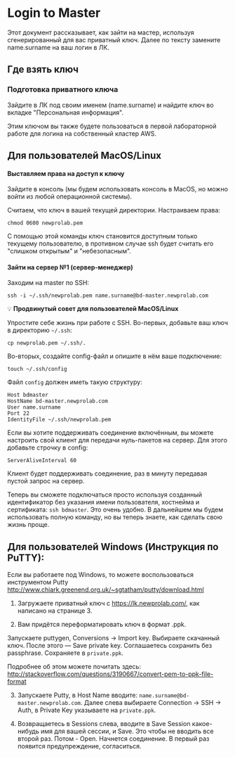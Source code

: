 # Login to Master

Этот документ рассказывает, как зайти на мастер, используя сгенерированный для вас приватный ключ. Далее по тексту замените name.surname на ваш логин в ЛК.

## Где взять ключ

### Подготовка приватного ключа

Зайдите в ЛК под своим именем (name.surname) и найдите ключ во вкладке "Персональная информация".

Этим ключом вы также будете пользоваться в первой лабораторной работе для логина на собственный кластер AWS.

## Для пользователей MacOS/Linux

#### Выставляем права на доступ к ключу

Зайдите в консоль (мы будем использовать консоль в MacOS, но можно войти из любой операционной системы).

Считаем, что ключ в вашей текущей директории. Настраиваем права:

```
chmod 0600 newprolab.pem
```

С помощью этой команды ключ становится доступным только текущему пользователю, в противном случае ssh будет считать его "слишком открытым" и "небезопасным".

#### Зайти на сервер №1 (сервер-менеджер)

Заходим на master по SSH:

```
ssh -i ~/.ssh/newprolab.pem name.surname@bd-master.newprolab.com
```

💡 **Продвинутый совет для пользователей MacOS/Linux**

Упростите себе жизнь при работе с SSH. Во-первых, добавьте ваш ключ в директорию `~/.ssh`:

```
cp newprolab.pem ~/.ssh/.
```

Во-вторых, создайте config-файл и опишите в нём ваше подключение:
```
touch ~/.ssh/config
```

Файл `config` должен иметь такую структуру:

```
Host bdmaster
HostName bd-master.newprolab.com
User name.surname
Port 22
IdentityFile ~/.ssh/newprolab.pem
```

Если вы хотите поддерживать соединение включённым, вы можете настроить свой клиент для передачи нуль-пакетов на сервер. Для этого добавьте строчку в config:

```
ServerAliveInterval 60
```

Клиент будет поддерживать соединение, раз в минуту передавая пустой запрос на сервер.

Теперь вы сможете подключаться просто используя созданный идентификатор без указания имени пользователя, хостнейма и сертификата: `ssh bdmaster`. Это очень удобно. В дальнейшем мы будем использовать полную команду, но вы теперь знаете, как сделать свою жизнь проще.

## Для пользователей Windows (Инструкция по PuTTY):

Если вы работаете под Windows, то можете воспользоваться инструментом Putty
http://www.chiark.greenend.org.uk/~sgtatham/putty/download.html

1. Загружаете приватный ключ с https://lk.newprolab.com/, как написано на странице 3.

2. Вам придётся переформатировать ключ в формат .ppk.

Запускаете puttygen, Conversions -> Import key. Выбираете скачанный ключ. После этого — Save private key. Соглашаетесь сохранить без passphrase. Сохраняете в `private.ppk`.

Подробнее об этом можете почитать здесь: http://stackoverflow.com/questions/3190667/convert-pem-to-ppk-file-format

3. Запускаете Putty, в Host Name вводите: `name.surname@bd-master.newprolab.com`. Далее слева выбираете Connection -> SSH -> Auth, в Private Key указываете на `private.ppk`.

4. Возвращаетесь в Sessions слева, вводите в Save Session какое-нибудь имя для вашей сессии, и Save. Это чтобы не вводить все второй раз. Потом - Open. Начнется соединение. В первый раз появится предупреждение, согласиться.
